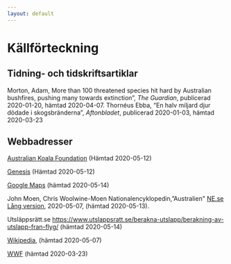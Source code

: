 ```yaml
---
layout: default
---
```

# Källförteckning

## Tidning- och tidskriftsartiklar
Morton, Adam, More than 100 threatened species hit hard by Australian bushfires, pushing many towards extinction”, *The Guardian*, publicerad 2020-01-20, hämtad 2020-04-07. 
Thornéus Ebba, “En halv miljard djur dödade i skogsbränderna”, *Aftonbladet*, publicerad 2020-01-03, hämtad 2020-03-23




## Webbadresser
[Australian Koala Foundation](https://www.savethekoala.com/about-koalas/history-koalas) (Hämtad 2020-05-12)

[Genesis](https://genesis.nu/i/artiklar/om-forntidens-och-nutidens-koalor/) (Hämtad 2020-05-12)

[Google Maps](https://www.google.com/search?rlz=1C1GCEA_enSE812SE812&sxsrf=ALeKk00Gu9rfpb1AhzKM55jwIJP9i_He3Q%3A1589446056269&ei=qAW9XrDmD4zprgT1uIPwDw&q=arlanda+till+sydney+airport+km&oq=arlanda+till+sydney+airport+km&gs_lcp=CgZwc3ktYWIQAzoECCMQJ1DaE1iAKWCXLWgAcAB4AIABZogB2wWSAQM4LjGYAQCgAQGqAQdnd3Mtd2l6&sclient=psy-ab&ved=0ahUKEwiw2sr8-7LpAhWMtIsKHXXcAP4Q4dUDCAw&uact=5) (hämtad 2020-05-14)

John Moen, Chris Woolwine-Moen Nationalencyklopedin,”Australien" [NE.se](https://www.worldatlas.com/feature/what-is-the-role-of-koalas-in-the-ecosystem.html) [Lång version](http://www.ne.se/uppslagsverk/encyklopedi/lång/australien), 2020-05-07, (hämtad 2020-05-13).

Utsläppsrätt.se https://www.utslappsratt.se/berakna-utslapp/berakning-av-utslapp-fran-flyg/ (hämtad 2020-05-14)

[Wikipedia](https://sv.wikipedia.org/wiki/Koala), (hämtad 2020-05-07)

[WWF](https://www.wwf.org.au/what-we-do/species/koala#gs.1gocse) (hämtad 2020-03-23)
